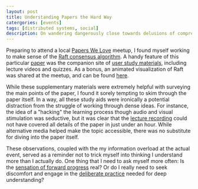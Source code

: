 ```yaml
---
layout: post
title: Understanding Papers the Hard Way
catergories: [events]
tags: [distributed systems, social]
description: On wandering dangerously close towards delusions of comprehension
---
```


Preparing to attend a local [Papers We Love](http://www.meetup.com/Papers-We-Love-Boulder/) meetup,
I found myself working to make sense of the [Raft consensus algorithm](https://raftconsensus.github.io/).
A handy feature of this particular [paper](http://ramcloud.stanford.edu/raft.pdf)
was the companion site of [user study materials](https://ramcloud.stanford.edu/~ongaro/userstudy/),
including lecture videos and quizzes.
As a bonus, an animated visualization of Raft was shared at the meetup,
and can be found [here](http://thesecretlivesofdata.com/raft/).

While these supplementary materials were extremely helpful with surveying the main points of the paper,
I found it sorely tempting to skim through the paper itself.
In a way, all these study aids were ironically a potential distraction from the struggle of working through dense ideas.
For instance, the idea of a "hacking" the learning process though audio and visual stimulation was seductive,
but it was clear that the [lecture recording](https://www.youtube.com/watch?v=YbZ3zDzDnrw)
could not have covered all details of the paper in just under an hour.
While alternative media helped make the topic accessible, there was no substitute for diving into the paper itself.

These observations, coupled with the my information overload at the actual event,
served as a reminder not to trick myself into thinking I understand more than I actually do.
One thing that I need to ask myself more often:
Is the [sensation of forward progress](http://calnewport.com/blog/2011/12/23/flow-is-the-opiate-of-the-medicore-advice-on-getting-better-from-an-accomplished-piano-player/) real?
Or do I really need to seek discomfort and engage in the [deliberate practice](http://calnewport.com/blog/2010/01/06/the-grandmaster-in-the-corner-office-what-the-study-of-chess-experts-teaches-us-about-building-a-remarkable-life/) needed for deep understanding?
